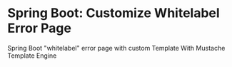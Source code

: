 # Spring Boot: Customize Whitelabel Error Page
 Spring Boot "whitelabel" error page with custom Template With Mustache Template Engine

